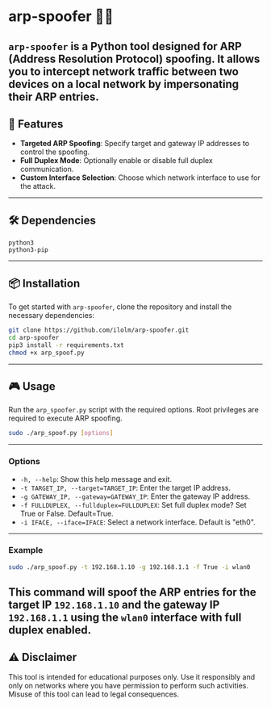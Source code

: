 # arp-spoofer 🕵️‍♂️

`arp-spoofer` is a Python tool designed for ARP (Address Resolution Protocol) spoofing. It allows you to intercept network traffic between two devices on a local network by impersonating their ARP entries.
---
## 🚀 Features

- **Targeted ARP Spoofing**: Specify target and gateway IP addresses to control the spoofing.
- **Full Duplex Mode**: Optionally enable or disable full duplex communication.
- **Custom Interface Selection**: Choose which network interface to use for the attack.
---
## 🛠️ Dependencies

```
python3
python3-pip
```
---
## 📦 Installation

To get started with `arp-spoofer`, clone the repository and install the necessary dependencies:

```bash
git clone https://github.com/ilolm/arp-spoofer.git
cd arp-spoofer
pip3 install -r requirements.txt
chmod +x arp_spoof.py
```
---
## 🎮 Usage

Run the `arp_spoofer.py` script with the required options. Root privileges are required to execute ARP spoofing.

```bash
sudo ./arp_spoof.py [options]
```
---
### Options

- `-h, --help`: Show this help message and exit.
- `-t TARGET_IP, --target=TARGET_IP`: Enter the target IP address.
- `-g GATEWAY_IP, --gateway=GATEWAY_IP`: Enter the gateway IP address.
- `-f FULLDUPLEX, --fullduplex=FULLDUPLEX`: Set full duplex mode? Set True or False. Default=True.
- `-i IFACE, --iface=IFACE`: Select a network interface. Default is "eth0".
---
### Example

```bash
sudo ./arp_spoof.py -t 192.168.1.10 -g 192.168.1.1 -f True -i wlan0
```

This command will spoof the ARP entries for the target IP `192.168.1.10` and the gateway IP `192.168.1.1` using the `wlan0` interface with full duplex enabled.
---
## ⚠️ Disclaimer

This tool is intended for educational purposes only. Use it responsibly and only on networks where you have permission to perform such activities. Misuse of this tool can lead to legal consequences.
